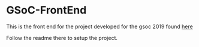 # GSoC-FrontEnd

This is the front end for the project developed for the gsoc 2019 found [here](https://github.com/LiquidGalaxyLAB/Renato-Fernandes-GSoC2019)

Follow the readme there to setup the project.
